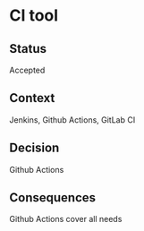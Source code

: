 # CI tool

## Status

Accepted

## Context

Jenkins, Github Actions, GitLab CI

## Decision

Github Actions

## Consequences

Github Actions cover all needs